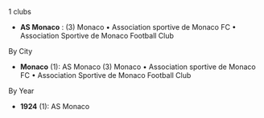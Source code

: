 1 clubs

- **AS Monaco** : (3) Monaco • Association sportive de Monaco FC • Association Sportive de Monaco Football Club




By City

- **Monaco** (1): AS Monaco  (3) Monaco • Association sportive de Monaco FC • Association Sportive de Monaco Football Club




By Year

- **1924** (1):   AS Monaco


